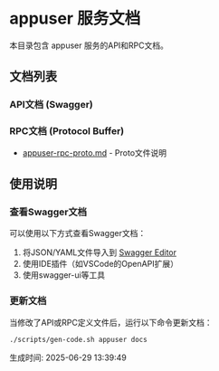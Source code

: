 # appuser 服务文档

本目录包含 appuser 服务的API和RPC文档。

## 文档列表

### API文档 (Swagger)

### RPC文档 (Protocol Buffer)
- [appuser-rpc-proto.md](./appuser-rpc-proto.md) - Proto文件说明

## 使用说明

### 查看Swagger文档
可以使用以下方式查看Swagger文档：
1. 将JSON/YAML文件导入到 [Swagger Editor](https://editor.swagger.io/)
2. 使用IDE插件（如VSCode的OpenAPI扩展）
3. 使用swagger-ui等工具

### 更新文档
当修改了API或RPC定义文件后，运行以下命令更新文档：
```bash
./scripts/gen-code.sh appuser docs
```

生成时间: 2025-06-29 13:39:49
